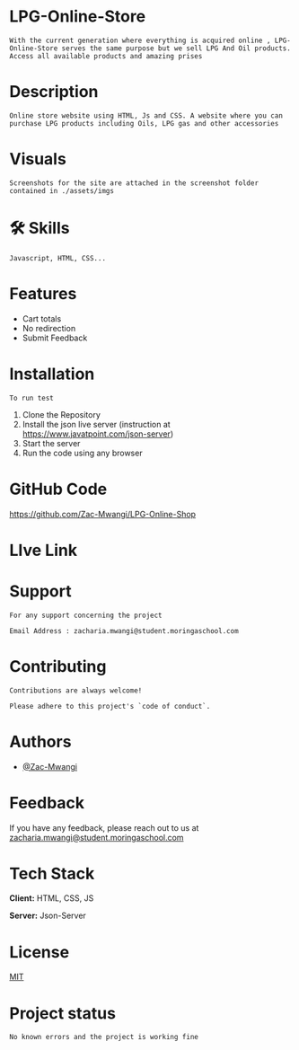 # LPG-Online-Store

    With the current generation where everything is acquired online , LPG-Online-Store serves the same purpose but we sell LPG And Oil products. Access all available products and amazing prises


# Description
    
    Online store website using HTML, Js and CSS. A website where you can purchase LPG products including Oils, LPG gas and other accessories

# Visuals

    Screenshots for the site are attached in the screenshot folder contained in ./assets/imgs

# 🛠 Skills
    Javascript, HTML, CSS...

# Features

- Cart totals
- No redirection
- Submit Feedback

# Installation

    To run test

1. Clone the Repository
2. Install the json live server (instruction at https://www.javatpoint.com/json-server)
3. Start the server 
4. Run the code using any browser


# GitHub Code

https://github.com/Zac-Mwangi/LPG-Online-Shop

#   LIve Link


# Support
    For any support concerning the project 

    Email Address : zacharia.mwangi@student.moringaschool.com

# Contributing

    Contributions are always welcome!

    Please adhere to this project's `code of conduct`.

# Authors

- [@Zac-Mwangi](https://github.com/Zac-Mwangi/)


# Feedback

If you have any feedback, please reach out to us at zacharia.mwangi@student.moringaschool.com

# Tech Stack

**Client:** HTML, CSS, JS

**Server:** Json-Server


# License
 [MIT](https://choosealicense.com/licenses/mit/)


# Project status
    No known errors and the project is working fine

